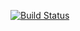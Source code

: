 [![Build Status](https://travis-ci.org/Philipotieno/Fast-Food-V1.svg?branch=develop)](https://travis-ci.org/Philipotieno/Fast-Food-V1)